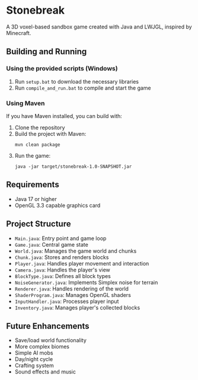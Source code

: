 # Stonebreak

A 3D voxel-based sandbox game created with Java and LWJGL, inspired by Minecraft.


## Building and Running

### Using the provided scripts (Windows)

1. Run `setup.bat` to download the necessary libraries
2. Run `compile_and_run.bat` to compile and start the game

### Using Maven

If you have Maven installed, you can build with:

1. Clone the repository
2. Build the project with Maven:
   ```
   mvn clean package
   ```
3. Run the game:
   ```
   java -jar target/stonebreak-1.0-SNAPSHOT.jar
   ```

## Requirements

- Java 17 or higher
- OpenGL 3.3 capable graphics card

## Project Structure

- `Main.java`: Entry point and game loop
- `Game.java`: Central game state
- `World.java`: Manages the game world and chunks
- `Chunk.java`: Stores and renders blocks
- `Player.java`: Handles player movement and interaction
- `Camera.java`: Handles the player's view
- `BlockType.java`: Defines all block types
- `NoiseGenerator.java`: Implements Simplex noise for terrain
- `Renderer.java`: Handles rendering of the world
- `ShaderProgram.java`: Manages OpenGL shaders
- `InputHandler.java`: Processes player input
- `Inventory.java`: Manages player's collected blocks

## Future Enhancements

- Save/load world functionality
- More complex biomes
- Simple AI mobs
- Day/night cycle
- Crafting system
- Sound effects and music
